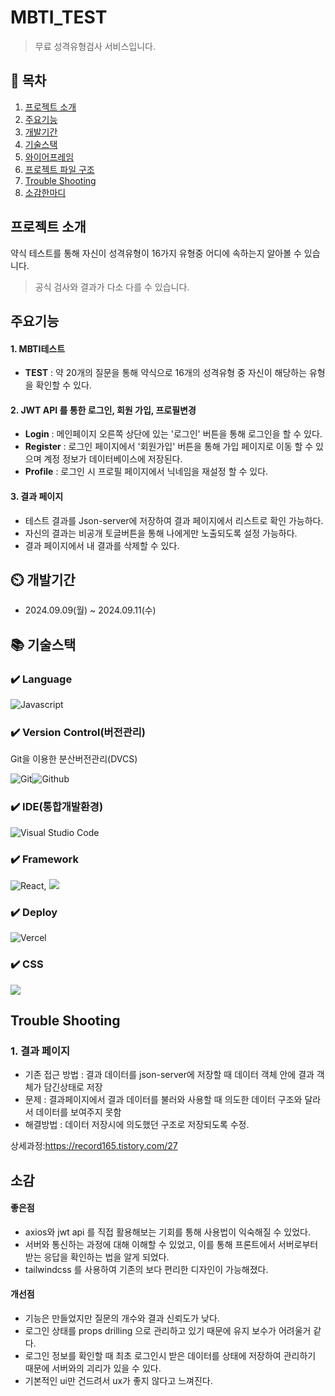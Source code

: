 # MBTI_TEST

> 무료 성격유형검사 서비스입니다.

## 📖 목차

1. [프로젝트 소개](#프로젝트-소개)
2. [주요기능](#주요기능)
3. [개발기간](#개발기간)
4. [기술스택](#기술스택)
5. [와이어프레임](#와이어프레임)
6. [프로젝트 파일 구조](#프로젝트-파일-구조)
7. [Trouble Shooting](#trouble-shooting)
8. [소감한마디](#소감-한-마디)

## 프로젝트 소개

약식 테스트를 통해 자신이 성격유형이 16가지 유형중 어디에 속하는지 알아볼 수 있습니다.

> 공식 검사와 결과가 다소 다를 수 있습니다.

## 주요기능

#### 1. MBTI테스트

- **TEST** : 약 20개의 질문을 통해 약식으로 16개의 성격유형 중 자신이 해당하는 유형을 확인할 수 있다.

#### 2. JWT API 를 통한 로그인, 회원 가입, 프로필변경

- **Login** : 메인페이지 오른쪽 상단에 있는 '로그인' 버튼을 통해 로그인을 할 수 있다.
- **Register** : 로그인 페이지에서 '회원가입' 버튼을 통해 가입 페이지로 이동 할 수 있으며 계정 정보가 데이터베이스에 저장된다.
- **Profile** : 로그인 시 프로필 페이지에서 닉네임을 재설정 할 수 있다.

#### 3. 결과 페이지

- 테스트 결과를 Json-server에 저장하여 결과 페이지에서 리스트로 확인 가능하다.
- 자신의 결과는 비공개 토글버튼을 통해 나에게만 노출되도록 설정 가능하다.
- 결과 페이지에서 내 결과를 삭제할 수 있다.

## ⏲️ 개발기간

- 2024.09.09(월) ~ 2024.09.11(수)

## 📚️ 기술스택

### ✔️ Language

![Javascript](https://img.shields.io/badge/JavaScript-F7DF1E?style=for-the-badge&logo=JavaScript&logoColor=white)

### ✔️ Version Control(버전관리)

Git을 이용한 분산버전관리(DVCS)

![Git](https://img.shields.io/badge/GIT-E44C30?style=for-the-badge&logo=git&logoColor=white)![Github](https://img.shields.io/badge/GitHub-100000?style=for-the-badge&logo=github&logoColor=white)

### ✔️ IDE(통합개발환경)

![Visual Studio Code](https://img.shields.io/badge/Visual_Studio_Code-0078D4?style=for-the-badge&logo=visual%20studio%20code&logoColor=white)

### ✔️ Framework

![React](https://img.shields.io/badge/React-20232A?style=for-the-badge&logo=react&logoColor=61DAFB),
<img src="https://img.shields.io/badge/vite-646CFF?style=for-the-badge&logo=vite&logoColor=white">

### ✔️ Deploy

![Vercel](https://img.shields.io/badge/Vercel-000000?style=for-the-badge&logo=vercel&logoColor=white)

### ✔️ CSS

<img src="https://img.shields.io/badge/tailwindcss-06B6D4?style=for-the-badge&logo=tailwindcss&logoColor=white">

## Trouble Shooting

### 1. 결과 페이지

- 기존 접근 방법 : 결과 데이터를 json-server에 저장할 때 데이터 객체 안에 결과 객체가 담긴상태로 저장
- 문제 : 결과페이지에서 결과 데이터를 불러와 사용할 때 의도한 데이터 구조와 달라서 데이터를 보여주지 못함
- 해결방법 : 데이터 저장시에 의도했던 구조로 저장되도록 수정.

상세과정:https://record165.tistory.com/27

## 소감

#### 좋은점

- axios와 jwt api 를 직접 활용해보는 기회를 통해 사용법이 익숙해질 수 있었다.
- 서버와 통신하는 과정에 대해 이해할 수 있었고, 이를 통해 프론트에서 서버로부터 받는 응답을 확인하는 법을 알게 되었다.
- tailwindcss 를 사용하여 기존의 보다 편리한 디자인이 가능해졌다.

#### 개선점

- 기능은 만들었지만 질문의 개수와 결과 신뢰도가 낮다.
- 로그인 상태를 props drilling 으로 관리하고 있기 때문에 유지 보수가 어려울거 같다.
- 로그인 정보를 확인할 때 최초 로그인시 받은 데이터를 상태에 저장하여 관리하기 때문에 서버와의 괴리가 있을 수 있다.
- 기본적인 ui만 건드려서 ux가 좋지 않다고 느껴진다.
